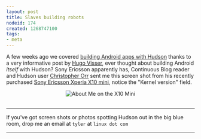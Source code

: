 ```yaml
---
layout: post
title: Slaves building robots
nodeid: 174
created: 1268747100
tags:
- meta
---
```

A few weeks ago we covered [building Android apps with Hudson](http://blog.hudson-ci.org/content/getting-started-building-android-apps-hudson) thanks to a very informative post by [Hugo Visser](http://blog.hudson-ci.org/users/hvisser), ever thought about building Android *itself* with Hudson? Sony Ericsson apparently has, Continuous Blog reader and Hudson user <a id="aptureLink_dcxEa1lrQd" href="http://www.linkedin.com/in/christopherorr">Christopher Orr</a> sent me this screen shot from his recently purchased [Sony Ericsson Xperia X10 mini](http://www.engadget.com/2010/02/14/sony-ericsson-outs-xperia-x10-mini-and-xperia-x10-mini-pro/), notice the "Kernel version" field.


<center><img src="http://agentdero.cachefly.net/continuousblog/x10-mini-hudson.png" alt="About Me on the X10 Mini"/></center>

<br clear="all"/>

----

If you've got screen shots or photos spotting Hudson out in the big blue room, drop me an email at `tyler` at `linux dot com`

----
